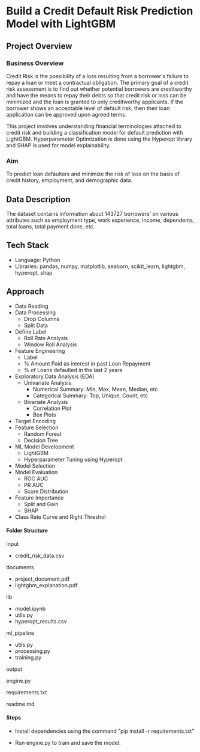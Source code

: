 # Build a Credit Default Risk Prediction Model with LightGBM

## Project Overview

### Business Overview

Credit Risk is the possibility of a loss resulting from a borrower's failure to repay a loan or meet a contractual obligation. The primary goal of a credit risk assessment is to find out whether potential borrowers are creditworthy and have the means to repay their debts so that credit risk or loss can be minimized and the loan is granted to only creditworthy applicants. If the borrower shows an acceptable level of default risk, then their loan application can be approved upon agreed terms.

This project involves understanding financial terminologies attached to credit risk and building a classification model for default prediction with LightGBM. Hyperparameter Optimization is done using the Hyperopt library and SHAP is used for model explainability.

### Aim

To predict loan defaulters and minimize the risk of loss on the basis of credit history, employment, and demographic data.

## Data Description

The dataset contains information about 143727 borrowers’ on various attributes such as employment type, work experience, income, dependents, total loans, total payment done, etc.

## Tech Stack

- Language: Python
- Libraries: pandas, numpy, matplotlib, seaborn, scikit_learn, lightgbm, hyperopt, shap

## Approach

- Data Reading
- Data Processing
  - Drop Columns
  - Split Data
- Define Label
  - Roll Rate Analysis
  - Window Roll Analysis
- Feature Engineering
  - Label
  - % Amount Paid as interest in past Loan Repayment
  - % of Loans defaulted in the last 2 years
- Exploratory Data Analysis (EDA)
  - Univariate Analysis
    - Numerical Summary: Min, Max, Mean, Median, etc
    - Categorical Summary: Top, Unique, Count, etc
  - Bivariate Analysis
    - Correlation Plot
    - Box Plots
- Target Encoding
- Feature Selection
  - Random Forest
  - Decision Tree
- ML Model Development
  - LightGBM
  - Hyperparameter Tuning using Hyperopt
- Model Selection
- Model Evaluation
  - ROC AUC
  - PR AUC
  - Score Distribution
- Feature Importance
  - Split and Gain
  - SHAP
- Class Rate Curve and Right Threshol

#### Folder Structure

input
- credit_risk_data.csv

documents
- project_document.pdf
- lightgbm_explanation.pdf

lib
- model.ipynb
- utils.py
- hyperopt_results.csv

ml_pipeline
- utils.py
- processing.py
- training.py

output

engine.py

requirements.txt

readme.md

#### Steps

- Install dependencies using the command "pip install -r requirements.txt"

- Run engine.py to train and save the model.
